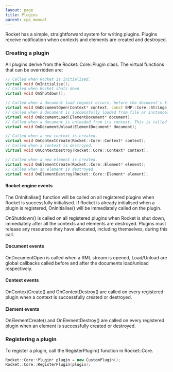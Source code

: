```yaml
---
layout: page
title: Plugins
parent: cpp_manual
---
```


Rocket has a simple, straightforward system for writing plugins. Plugins receive notification when contexts and elements are created and destroyed.

### Creating a plugin

All plugins derive from the Rocket::Core::Plugin class. The virtual functions that can be overridden are:

```cpp
// Called when Rocket is initialised.
virtual void OnInitialise();
// Called when Rocket shuts down.
virtual void OnShutdown();

// Called when a document load request occurs, before the document's file is opened.
virtual void OnDocumentOpen(Context* context, const EMP::Core::String& document_path);
// Called when a document is successfully loaded from file or instanced, initialised and added to its context. This is called before the document's 'load' event.
virtual void OnDocumentLoad(ElementDocument* document);
// Called when a document is unloaded from its context. This is called after the document's 'unload' event.
virtual void OnDocumentUnload(ElementDocument* document);

// Called when a new context is created.
virtual void OnContextCreate(Rocket::Core::Context* context);
// Called when a context is destroyed.
virtual void OnContextDestroy(Rocket::Core::Context* context);

// Called when a new element is created.
virtual void OnElementCreate(Rocket::Core::Element* element);
// Called when an element is destroyed.
virtual void OnElementDestroy(Rocket::Core::Element* element);
```

#### Rocket engine events

The OnInitialise() function will be called on all registered plugins when Rocket is successfully initialised. If Rocket is already initialised when a plugin is registered, OnInitialise() will be immediately called on the plugin.

OnShutdown() is called on all registered plugins when Rocket is shut down, immediately after all the contexts and elements are destroyed. Plugins must release any resources they have allocated, including themselves, during this call.

#### Document events

OnDocumentOpen is called when a RML stream is opened, Load/Unload are global callbacks called before and after the documents load/unload respectively.

#### Context events

OnContextCreate() and OnContextDestroy() are called on every registered plugin when a context is successfully created or destroyed.

#### Element events

OnElementCreate() and OnElementDestroy() are called on every registered plugin when an element is successfully created or destroyed.

### Registering a plugin

To register a plugin, call the RegisterPlugin() function in Rocket::Core.

```cpp
Rocket::Core::Plugin* plugin = new CustomPlugin();
Rocket::Core::RegisterPlugin(plugin);
```